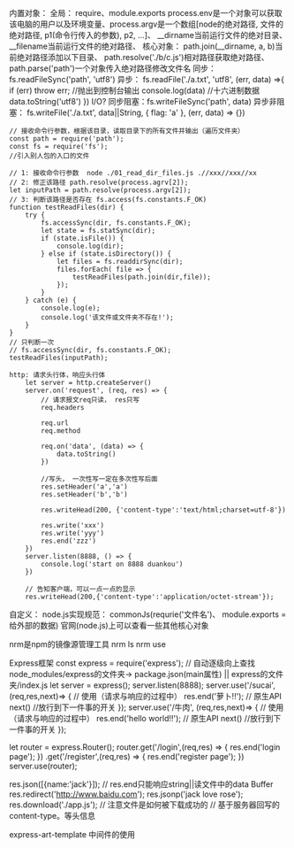 内置对象：
全局：
    require、module.exports
    process.env是一个对象可以获取该电脑的用户以及环境变量、process.argv是一个数组[node的绝对路径, 文件的绝对路径, p1(命令行传入的参数), p2, ...]、    __dirname当前运行文件的绝对目录、__filename当前运行文件的绝对路径、
核心对象：
    path.join(__dirname, a, b)当前绝对路径添加以下目录、 path.resolve('./b/c.js')相对路径获取绝对路径、path.parse('path')一个对象传入绝对路径修改文件名
    同步：fs.readFileSync('path', 'utf8')
    异步：
    fs.readFile('./a.txt', 'utf8', (err, data) =>{
        if (err) throw err; //抛出到控制台输出
        console.log(data) //十六进制数据
        data.toString('utf8')
    })
    I/O?
    同步阻塞：fs.writeFileSync('path', data)
    异步非阻塞：
    fs.writeFile('./a.txt', data||String, {
        flag: 'a'
    }, (err, data) => {})

    // 接收命令行参数，根据该目录，读取目录下的所有文件并输出（遍历文件夹）
    const path = require('path');
    const fs = require('fs');
    //引入别人包的入口的文件

    // 1: 接收命令行参数  node ./01_read_dir_files.js .//xxx//xxx//xx
    // 2: 修正该路径 path.resolve(process.agrv[2]);
    let inputPath = path.resolve(process.argv[2]);
    // 3: 判断该路径是否存在 fs.access(fs.constants.F_OK)
    function testReadFiles(dir) {   
        try {
            fs.accessSync(dir, fs.constants.F_OK);
            let state = fs.statSync(dir); 
            if (state.isFile()) {
                console.log(dir);
            } else if (state.isDirectory()) {         
                let files = fs.readdirSync(dir);              
                files.forEach( file => {     
                    testReadFiles(path.join(dir,file)); 
                });
            }
        } catch (e) {
            console.log(e);
            console.log('该文件或文件夹不存在!');
        }
    }
    // 只判断一次
    // fs.accessSync(dir, fs.constants.F_OK);
    testReadFiles(inputPath);

    http: 请求头行体，响应头行体
        let server = http.createServer()
        server.on('request', (req, res) => {
            // 请求报文req只读， res只写
            req.headers

            req.url
            req.method
             
            req.on('data', (data) => {
                data.toString()
            })
            
            //写头， 一次性写一定在多次性写后面
            res.setHeader('a','a')
            res.setHeader('b','b')

            res.writeHead(200, {'content-type':'text/html;charset=utf-8'})

            res.write('xxx')
            res.write('yyy')
            res.end('zzz')
        })
        server.listen(8888, () => {
            console.log('start on 8888 duankou')
        })
        
        // 告知客户端，可以一点一点的显示
        res.writeHead(200,{'content-type':'application/octet-stream'});
自定义：
node.js实现规范： 
    commonJs(requrie('文件名')、 module.exports = 给外部的数据)
官网(node.js)上可以查看一些其他核心对象

nrm是npm的镜像源管理工具
    nrm ls
    nrm use

Express框架
const express = require('express'); // 自动逐级向上查找node_modules/express的文件夹-> package.json(main属性) || express的文件夹/index.js
let server = express();
server.listen(8888);
server.use('/sucai', (req,res,next)=> {  // 使用（请求与响应的过程中）
  res.end('萝卜!!'); // 原生API
  next() //放行到下一件事的开关
});
server.use('/牛肉', (req,res,next)=> {  // 使用（请求与响应的过程中）
  res.end('hello world!!'); // 原生API
  next() //放行到下一件事的开关
});

let router = express.Router();
router.get('/login',(req,res) => {
  res.end('login page');
})
.get('/register',(req,res) => {
  res.end('register page');
})
server.use(router);

res.json([{name:'jack'}]);  // res.end只能响应string||读文件中的data Buffer
res.redirect('http://www.baidu.com');
res.jsonp('jack love rose');
res.download('./app.js');  // 注意文件是如何被下载成功的
// 基于服务器回写的content-type。等头信息

express-art-template  中间件的使用



